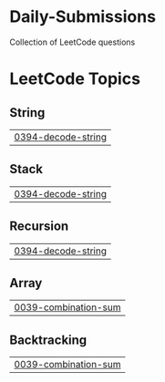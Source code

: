 # Daily-Submissions
Collection of LeetCode questions

<!---LeetCode Topics Start-->
# LeetCode Topics
## String
|  |
| ------- |
| [0394-decode-string](https://github.com/sbagul077/Daily-Submissions/tree/master/0394-decode-string) |
## Stack
|  |
| ------- |
| [0394-decode-string](https://github.com/sbagul077/Daily-Submissions/tree/master/0394-decode-string) |
## Recursion
|  |
| ------- |
| [0394-decode-string](https://github.com/sbagul077/Daily-Submissions/tree/master/0394-decode-string) |
## Array
|  |
| ------- |
| [0039-combination-sum](https://github.com/sbagul077/Daily-Submissions/tree/master/0039-combination-sum) |
## Backtracking
|  |
| ------- |
| [0039-combination-sum](https://github.com/sbagul077/Daily-Submissions/tree/master/0039-combination-sum) |
<!---LeetCode Topics End-->